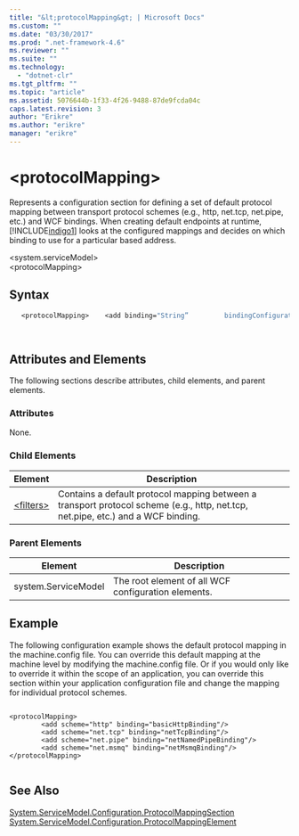 ```yaml
---
title: "&lt;protocolMapping&gt; | Microsoft Docs"
ms.custom: ""
ms.date: "03/30/2017"
ms.prod: ".net-framework-4.6"
ms.reviewer: ""
ms.suite: ""
ms.technology: 
  - "dotnet-clr"
ms.tgt_pltfrm: ""
ms.topic: "article"
ms.assetid: 5076644b-1f33-4f26-9488-87de9fcda04c
caps.latest.revision: 3
author: "Erikre"
ms.author: "erikre"
manager: "erikre"
---
```

# &lt;protocolMapping&gt;
Represents a configuration section for defining a set of default protocol mapping between transport protocol schemes (e.g., http, net.tcp, net.pipe, etc.) and WCF bindings. When creating default endpoints at runtime, [!INCLUDE[indigo1](../../../../../includes/indigo1-md.md)] looks at the configured mappings and decides on which binding to use for a particular based address.  
  
 \<system.serviceModel>  
\<protocolMapping>  
  
## Syntax  
  
```vb  
   <protocolMapping>    <add binding="String”         bindingConfiguration="String”         scheme="http/net.msmq/net.pipe/net.tcp"/></protocolMapping>  
```  
  
```csharp  
  
```  
  
## Attributes and Elements  
 The following sections describe attributes, child elements, and parent elements.  
  
### Attributes  
 None.  
  
### Child Elements  
  
|Element|Description|  
|-------------|-----------------|  
|[\<filters>](../../../../../docs/framework/configuring-apps/file-schema/wcf/filters-of-routing.md)|Contains a default protocol mapping between a transport protocol scheme (e.g., http, net.tcp, net.pipe, etc.) and a WCF binding.|  
  
### Parent Elements  
  
|Element|Description|  
|-------------|-----------------|  
|system.ServiceModel|The root element of all WCF configuration elements.|  
  
## Example  
 The following configuration example shows the default protocol mapping in the machine.config file. You can override this default mapping at the machine level by modifying the machine.config file. Or if you would only like to override it within the scope of an application, you can override this section within your application configuration file and change the mapping for individual protocol schemes.  
  
```  
  
<protocolMapping>  
        <add scheme="http" binding="basicHttpBinding"/>  
        <add scheme="net.tcp" binding="netTcpBinding"/>  
        <add scheme="net.pipe" binding="netNamedPipeBinding"/>  
        <add scheme="net.msmq" binding="netMsmqBinding"/>  
</protocolMapping>  
  
```  
  
## See Also  
 [System.ServiceModel.Configuration.ProtocolMappingSection](assetId:///System.ServiceModel.Configuration.ProtocolMappingSection?qualifyHint=False&amp;autoUpgrade=True)   
 [System.ServiceModel.Configuration.ProtocolMappingElement](assetId:///System.ServiceModel.Configuration.ProtocolMappingElement?qualifyHint=False&amp;autoUpgrade=True)